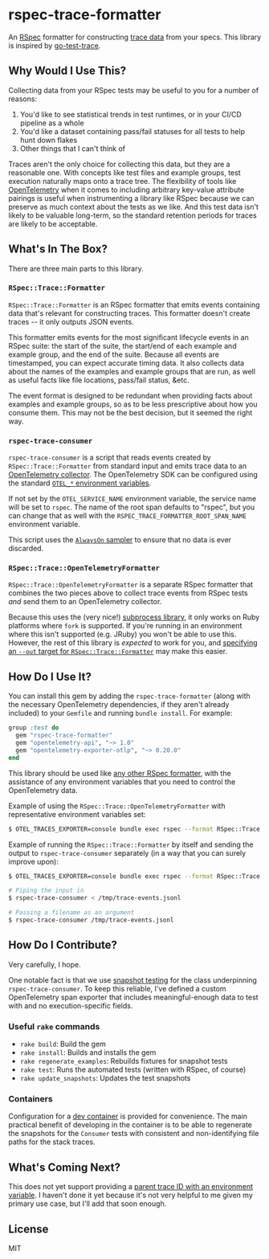 # rspec-trace-formatter

An [RSpec](https://rspec.info) formatter for constructing [trace data](https://opentelemetry.io/docs/concepts/data-sources/#traces) from your specs.
This library is inspired by [go-test-trace](https://github.com/rakyll/go-test-trace).

## Why Would I Use This?

Collecting data from your RSpec tests may be useful to you for a number of reasons:

1. You'd like to see statistical trends in test runtimes, or in your CI/CD pipeline as a whole
2. You'd like a dataset containing pass/fail statuses for all tests to help hunt down flakes
4. Other things that I can't think of

Traces aren't the only choice for collecting this data, but they are a reasonable one.
With concepts like test files and example groups, test execution naturally maps onto a trace tree.
The flexibility of tools like [OpenTelemetry](https://opentelemetry.io) when it comes to including arbitrary key-value attribute pairings is useful when instrumenting a library like RSpec because we can preserve as much context about the tests as we like.
And this test data isn't likely to be valuable long-term, so the standard retention periods for traces are likely to be acceptable.

## What's In The Box?

There are three main parts to this library.

### `RSpec::Trace::Formatter`

`RSpec::Trace::Formatter` is an RSpec formatter that emits events containing data that's relevant for constructing traces.
This formatter doesn't create traces -- it only outputs JSON events.

This formatter emits events for the most significant lifecycle events in an RSpec suite: the start of the suite, the start/end of each example and example group, and the end of the suite.
Because all events are timestamped, you can expect accurate timing data.
It also collects data about the names of the examples and example groups that are run, as well as useful facts like file locations, pass/fail status, &etc.

The event format is designed to be redundant when providing facts about examples and example groups, so as to be less prescriptive about how you consume them.
This may not be the best decision, but it seemed the right way.

### `rspec-trace-consumer`

`rspec-trace-consumer` is a script that reads events created by `RSpec::Trace::Formatter` from standard input and emits trace data to an [OpenTelemetry collector](https://opentelemetry.io/docs/collector/).
The OpenTelemetry SDK can be configured using the standard [`OTEL_*` environment variables](https://github.com/open-telemetry/opentelemetry-specification/blob/main/specification/sdk-environment-variables.md).

If not set by the `OTEL_SERVICE_NAME` environment variable, the service name will be set to `rspec`.
The name of the root span defaults to "rspec", but you can change that as well with the `RSPEC_TRACE_FORMATTER_ROOT_SPAN_NAME` environment variable.

This script uses the [`AlwaysOn` sampler](https://github.com/open-telemetry/opentelemetry-specification/blob/main/specification/trace/sdk.md#alwayson) to ensure that no data is ever discarded.

### `RSpec::Trace::OpenTelemetryFormatter`

`RSpec::Trace::OpenTelemetryFormatter` is a separate RSpec formatter that combines the two pieces above to collect trace events from RSpec tests _and_ send them to an OpenTelemetry collector.

Because this uses the (very nice!) [subprocess library](https://github.com/stripe/subprocess), it only works on Ruby platforms where `fork` is supported.
If you're running in an environment where this isn't supported (e.g. JRuby) you won't be able to use this.
However, the rest of this library is _expected_ to work for you, and [specifying an `--out` target for `RSpec::Trace::Formatter`](https://relishapp.com/rspec/rspec-core/v/3-10/docs/command-line/format-option) may make this easier.

## How Do I Use It?

You can install this gem by adding the `rspec-trace-formatter` (along with the necessary OpenTelemetry dependencies, if they aren't already included) to your `Gemfile` and running `bundle install`.
For example:

```ruby
group :test do
  gem "rspec-trace-formatter"
  gem "opentelemetry-api", "~> 1.0"
  gem "opentelemetry-exporter-otlp", "~> 0.20.0"
end
```

This library should be used like [any other RSpec formatter](https://relishapp.com/rspec/rspec-core/v/3-10/docs/command-line/format-option), with the assistance of any environment variables that you need to control the OpenTelemetry data.

Example of using the `RSpec::Trace::OpenTelemetryFormatter` with representative environment variables set:

```bash
$ OTEL_TRACES_EXPORTER=console bundle exec rspec --format RSpec::Trace::OpenTelemetryFormatter
```

Example of running the `RSpec::Trace::Formatter` by itself and sending the output to `rspec-trace-consumer` separately (in a way that you can surely improve upon):

```bash
$ OTEL_TRACES_EXPORTER=console bundle exec rspec --format RSpec::Trace::Formatter --out /tmp/trace-events.jsonl

# Piping the input in
$ rspec-trace-consumer < /tmp/trace-events.jsonl

# Passing a filename as an argument
$ rspec-trace-consumer /tmp/trace-events.jsonl
```

## How Do I Contribute?

Very carefully, I hope.

One notable fact is that we use [snapshot testing](https://github.com/levinmr/rspec-snapshot) for the class underpinning `rspec-trace-consumer`.
To keep this reliable, I've defined a custom OpenTelemetry span exporter that includes meaningful-enough data to test with and no execution-specific fields.

### Useful `rake` commands

* `rake build`: Build the gem
* `rake install`: Builds and installs the gem
* `rake regenerate_examples`: Rebuilds fixtures for snapshot tests
* `rake test`: Runs the automated tests (written with RSpec, of course)
* `rake update_snapshots`: Updates the test snapshots

### Containers

Configuration for a [dev container](https://code.visualstudio.com/docs/remote/containers) is provided for convenience.
The main practical benefit of developing in the container is to be able to regenerate the snapshots for the `Consumer` tests with consistent and non-identifying file paths for the stack traces.

## What's Coming Next?

This does not yet support providing a [parent trace ID with an environment variable](https://github.com/open-telemetry/opentelemetry-specification/issues/740).
I haven't done it yet because it's not very helpful to me given my primary use case, but I'll add that soon enough.

## License

MIT
